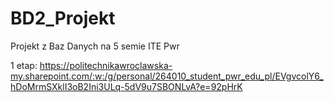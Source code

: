 # BD2_Projekt
Projekt z Baz Danych na 5 semie ITE Pwr

1 etap: https://politechnikawroclawska-my.sharepoint.com/:w:/g/personal/264010_student_pwr_edu_pl/EVgvcolY6_hDoMrmSXklI3oB2Ini3ULq-5dV9u7SBONLvA?e=92pHrK
